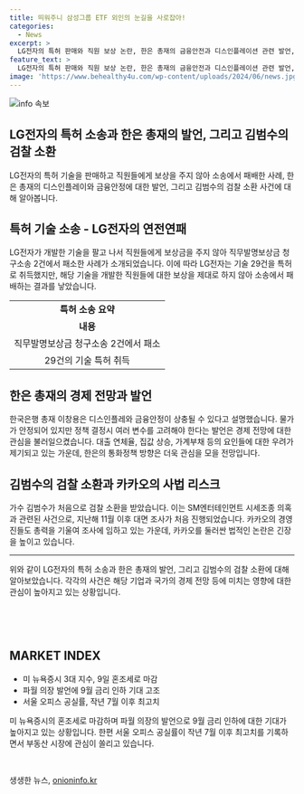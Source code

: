 ```yaml
---
title: 띄워주니 삼성그룹 ETF 외인의 눈길을 사로잡아!
categories:
  - News
excerpt: >
  LG전자의 특허 판매와 직원 보상 논란, 한은 총재의 금융안전과 디스인플레이션 관련 발언, 그리고 김범수의 검찰 소환에 대한 뉴스가 주목받고 있습니다. 미 뉴욕증시는 혼조세로 마감했고, 파월 의장의 발언으로 9월 금리 인하 기대가 고조되는 상황입니다. 서울 오피스의 공실률이 작년 7월 이후 최고치를 기록했습니다. 이와 관련된 상세 내용은 뉴스에서 확인할 수 있습니다.
feature_text: >
  LG전자의 특허 판매와 직원 보상 논란, 한은 총재의 금융안전과 디스인플레이션 관련 발언, 그리고 김범수의 검찰 소환에 대한 뉴스가 주목받고 있습니다. 미 뉴욕증시는 혼조세로 마감했고, 파월 의장의 발언으로 9월 금리 인하 기대가 고조되는 상황입니다. 서울 오피스의 공실률이 작년 7월 이후 최고치를 기록했습니다. 이와 관련된 상세 내용은 뉴스에서 확인할 수 있습니다.
image: 'https://www.behealthy4u.com/wp-content/uploads/2024/06/news.jpg'
---
```


<p><img src="https://www.behealthy4u.com/wp-content/uploads/2024/06/news.jpg" alt="info 속보" /></p>

<h2>LG전자의 특허 소송과 한은 총재의 발언, 그리고 김범수의 검찰 소환</h2>

<p data-ke-size="size16">LG전자의 특허 기술을 판매하고 직원들에게 보상을 주지 않아 소송에서 패배한 사례, 한은 총재의 디스인플레이와 금융안정에 대한 발언, 그리고 김범수의 검찰 소환 사건에 대해 알아봅니다.</p>

<h2 data-ke-size="size26">특허 기술 소송 - LG전자의 연전연패</h2>

<p data-ke-size="size16">LG전자가 개발한 기술을 팔고 나서 직원들에게 보상금을 주지 않아 직무발명보상금 청구소송 2건에서 패소한 사례가 소개되었습니다. 이에 따라 LG전자는 기술 29건을 특허로 취득했지만, 해당 기술을 개발한 직원들에 대한 보상을 제대로 하지 않아 소송에서 패배하는 결과를 낳았습니다.</p>

<table>
  <tr>
    <td style="text-align: center; height: 17px;"><b>특허 소송 요약</b></td>
  </tr>
  <tr>
    <td style="text-align: center; height: 17px;"><b>내용</b></td>
  </tr>
  <tr>
    <td style="text-align: center; height: 17px;">직무발명보상금 청구소송 2건에서 패소</td>
  </tr>
  <tr>
    <td style="text-align: center; height: 17px;">29건의 기술 특허 취득</td>
  </tr>
</table>

<h2 data-ke-size="size26">한은 총재의 경제 전망과 발언</h2>

<p data-ke-size="size16">한국은행 총재 이창용은 디스인플레와 금융안정이 상충될 수 있다고 설명했습니다. 물가가 안정되어 있지만 정책 결정시 여러 변수를 고려해야 한다는 발언은 경제 전망에 대한 관심을 불러일으켰습니다. 대출 연체율, 집값 상승, 가계부채 등의 요인들에 대한 우려가 제기되고 있는 가운데, 한은의 통화정책 방향은 더욱 관심을 모을 전망입니다.</p>

<h2 data-ke-size="size26">김범수의 검찰 소환과 카카오의 사법 리스크</h2>

<p data-ke-size="size16">가수 김범수가 처음으로 검찰 소환을 받았습니다. 이는 SM엔터테인먼트 시세조종 의혹과 관련된 사건으로, 지난해 11월 이후 대면 조사가 처음 진행되었습니다. 카카오의 경영진들도 총력을 기울여 조사에 임하고 있는 가운데, 카카오를 둘러싼 법적인 논란은 긴장을 높이고 있습니다.</p>

<hr>

<p data-ke-size="size16">위와 같이 LG전자의 특허 소송과 한은 총재의 발언, 그리고 김범수의 검찰 소환에 대해 알아보았습니다. 각각의 사건은 해당 기업과 국가의 경제 전망 등에 미치는 영향에 대한 관심이 높아지고 있는 상황입니다.</p>

<p data-ke-size="size16">&nbsp;</p>

<p data-ke-size="size16">&nbsp;</p>

<h2 data-ke-size="size26">MARKET INDEX</h2>

<ul>
  <li>미 뉴욕증시 3대 지수, 9일 혼조세로 마감</li>
  <li>파월 의장 발언에 9월 금리 인하 기대 고조</li>
  <li>서울 오피스 공실률, 작년 7월 이후 최고치</li>
</ul>

<p data-ke-size="size16">미 뉴욕증시의 혼조세로 마감하며 파월 의장의 발언으로 9월 금리 인하에 대한 기대가 높아지고 있는 상황입니다. 한편 서울 오피스 공실률이 작년 7월 이후 최고치를 기록하면서 부동산 시장에 관심이 쏠리고 있습니다.</p>

<p data-ke-size="size16">&nbsp;</p>
생생한 뉴스, <a href="https://onioninfo.kr" rel="dofollow">onioninfo.kr</a>


